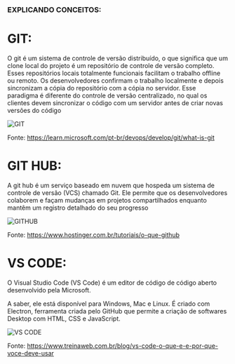 ### EXPLICANDO CONCEITOS:

# GIT:
O git  é um sistema de controle de versão distribuído, o que significa que um clone local do projeto é um repositório de controle de versão completo. Esses repositórios locais totalmente funcionais facilitam o trabalho offline ou remoto. Os desenvolvedores confirmam o trabalho localmente e depois sincronizam a cópia do repositório com a cópia no servidor. Esse paradigma é diferente do controle de versão centralizado, no qual os clientes devem sincronizar o código com um servidor antes de criar novas versões do código

![GIT](https://blog.geekhunter.com.br/wp-content/uploads/2020/08/comandos-git.png)

Fonte: https://learn.microsoft.com/pt-br/devops/develop/git/what-is-git

# GIT HUB:
A git hub é um serviço baseado em nuvem que hospeda um sistema de controle de versão (VCS) chamado Git. Ele permite que os desenvolvedores colaborem e façam mudanças em projetos compartilhados enquanto mantêm um registro detalhado do seu progresso

![GITHUB](https://www.webfx.com/wp-content/uploads/2022/08/github-logo.png)

Fonte: https://www.hostinger.com.br/tutoriais/o-que-github

# VS CODE:

O Visual Studio Code (VS Code) é um editor de código de código aberto desenvolvido pela Microsoft.

A saber, ele está disponível para Windows, Mac e Linux. É criado com Electron, ferramenta criada pelo GitHub que permite a criação de softwares Desktop com HTML, CSS e JavaScript.

![VS CODE](https://hub.asimov.academy/wp-content/uploads/2022/03/vscode-logo-1.jpeg)

Fonte: https://www.treinaweb.com.br/blog/vs-code-o-que-e-e-por-que-voce-deve-usar 
